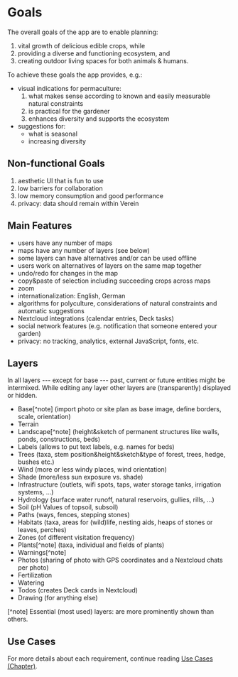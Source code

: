 # Goals

The overall goals of the app are to enable planning:

1. vital growth of delicious edible crops, while
2. providing a diverse and functioning ecosystem, and
3. creating outdoor living spaces for both animals & humans.

To achieve these goals the app provides, e.g.:

- visual indications for permaculture:
  1. what makes sense according to known and easily measurable natural constraints
  2. is practical for the gardener
  3. enhances diversity and supports the ecosystem
- suggestions for:
  - what is seasonal
  - increasing diversity

## Non-functional Goals

1. aesthetic UI that is fun to use
2. low barriers for collaboration
3. low memory consumption and good performance
4. privacy: data should remain within Verein

## Main Features

- users have any number of maps
- maps have any number of layers (see below)
- some layers can have alternatives and/or can be used offline
- users work on alternatives of layers on the same map together
- undo/redo for changes in the map
- copy&paste of selection including succeeding crops across maps
- zoom
- internationalization: English, German
- algorithms for polyculture, considerations of natural constraints and automatic suggestions
- Nextcloud integrations (calendar entries, Deck tasks)
- social network features (e.g. notification that someone entered your garden)
- privacy: no tracking, analytics, external JavaScript, fonts, etc.

## Layers

In all layers --- except for base --- past, current or future entities might be intermixed.
While editing any layer other layers are (transparently) displayed or hidden.

- Base[^note] (import photo or site plan as base image, define borders, scale, orientation)
- Terrain
- Landscape[^note] (height&sketch of permanent structures like walls, ponds, constructions, beds)
- Labels (allows to put text labels, e.g. names for beds)
- Trees (taxa, stem position&height&sketch&type of forest, trees, hedge, bushes etc.)
- Wind (more or less windy places, wind orientation)
- Shade (more/less sun exposure vs. shade)
- Infrastructure (outlets, wifi spots, taps, water storage tanks, irrigation systems, ...)
- Hydrology (surface water runoff, natural reservoirs, gullies, rills, ...)
- Soil (pH Values of topsoil, subsoil)
- Paths (ways, fences, stepping stones)
- Habitats (taxa, areas for (wild)life, nesting aids, heaps of stones or leaves, perches)
- Zones (of different visitation frequency)
- Plants[^note] (taxa, individual and fields of plants)
- Warnings[^note]
- Photos (sharing of photo with GPS coordinates and a Nextcloud chats per photo)
- Fertilization
- Watering
- Todos (creates Deck cards in Nextcloud)
- Drawing (for anything else)

[^note] Essential (most used) layers: are more prominently shown than others.

## Use Cases

For more details about each requirement, continue reading [Use Cases (Chapter)](../usecases).
